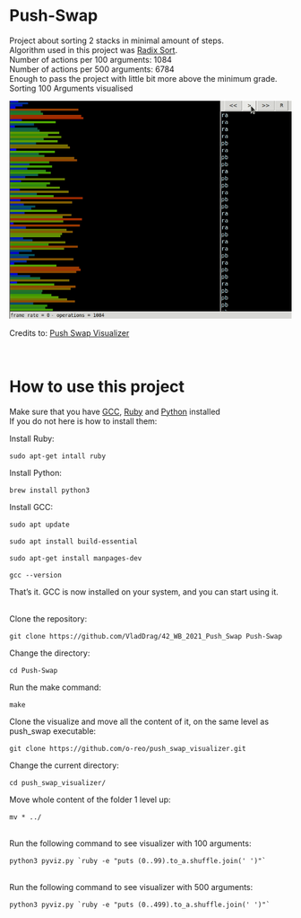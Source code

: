 # Push-Swap

Project about sorting 2 stacks in minimal amount of steps.  
Algorithm used in this project was [Radix Sort](https://en.wikipedia.org/wiki/Radix_sort).  
Number of actions per 100 arguments: 1084  
Number of actions per 500 arguments: 6784  
Enough to pass the project with little bit more above the minimum grade.
<br/>
Sorting 100 Arguments visualised  

![](https://github.com/dejanzivanov/Push-Swap/blob/master/100%20arguments.gif)  

Credits to: [Push Swap Visualizer](https://github.com/o-reo/push_swap_visualizer)

<br/>

<!-- HOW TO -->
# How to use this project



Make sure that you have [GCC](https://gcc.gnu.org/), [Ruby](https://www.ruby-lang.org/en/) and [Python](https://www.python.org/) installed  
If you do not here is how to install them:

Install Ruby:  
```
sudo apt-get intall ruby
```
Install Python:  
```
brew install python3
```
Install GCC:  
```
sudo apt update
```
```
sudo apt install build-essential
```
```
sudo apt-get install manpages-dev
```
```
gcc --version
```
That’s it. GCC is now installed on your system, and you can start using it.  
<br/>

Clone the repository:  
```
git clone https://github.com/VladDrag/42_WB_2021_Push_Swap Push-Swap
```
Change the directory:  
```
cd Push-Swap
```
Run the make command: 
```
make
```
Clone the visualize and move all the content of it, on the same level as push_swap executable:  
```
git clone https://github.com/o-reo/push_swap_visualizer.git
```
Change the current directory: 
```
cd push_swap_visualizer/
```
Move whole content of the folder 1 level up: 
```
mv * ../
```  
<br/>
Run the following command to see visualizer with 100 arguments:

```
python3 pyviz.py `ruby -e "puts (0..99).to_a.shuffle.join(' ')"`
```  
<br/>
Run the following command to see visualizer with 500 arguments:

```
python3 pyviz.py `ruby -e "puts (0..499).to_a.shuffle.join(' ')"`
```
